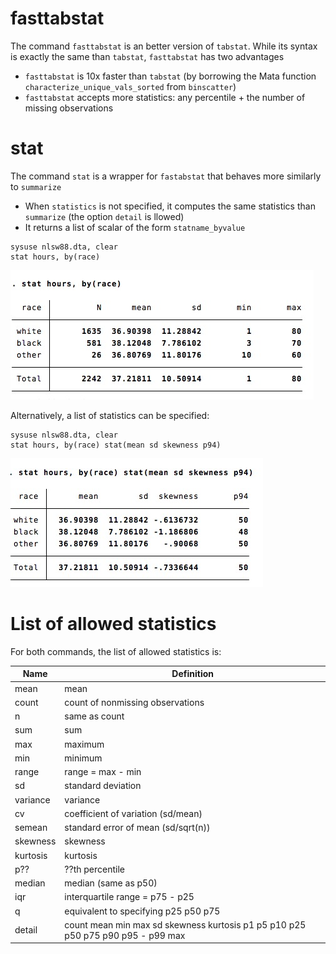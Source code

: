 # fasttabstat

The command `fasttabstat` is an better version of `tabstat`. While its syntax is exactly the same than `tabstat`, `fasttabstat` has two advantages
- `fasttabstat`  is 10x faster than `tabstat`  (by borrowing the Mata function `characterize_unique_vals_sorted` from `binscatter`)
- `fasttabstat` accepts more statistics: any percentile + the number of missing observations


# stat
The command `stat` is a wrapper for `fastabstat` that behaves more similarly to `summarize` 
-  When `statistics` is not specified, it computes the same statistics than `summarize` (the option `detail` is llowed)
- It returns a list of scalar of the form `statname_byvalue`

```
sysuse nlsw88.dta, clear
stat hours, by(race) 
```
![](img/sum.jpg)

Alternatively, a list of statistics can be specified:
```
sysuse nlsw88.dta, clear
stat hours, by(race) stat(mean sd skewness p94)
```
![](img/sum2.jpg)


# List of allowed statistics

For both commands, the list of allowed statistics is:

Name | Definition
---|---
mean          | mean
count         | count of nonmissing observations
n             | same as count
sum           | sum
max           | maximum
min           | minimum
range         | range = max - min
sd            | standard deviation
variance      | variance
cv            | coefficient of variation (sd/mean)
semean        | standard error of mean (sd/sqrt(n))
skewness      | skewness
kurtosis      | kurtosis
p??			|	??th percentile
median        | median (same as p50)
iqr           | interquartile range = p75 - p25
q             | equivalent to specifying p25 p50 p75
detail			| count mean min max sd skewness kurtosis p1 p5 p10 p25 p50 p75 p90 p95 - p99 max

